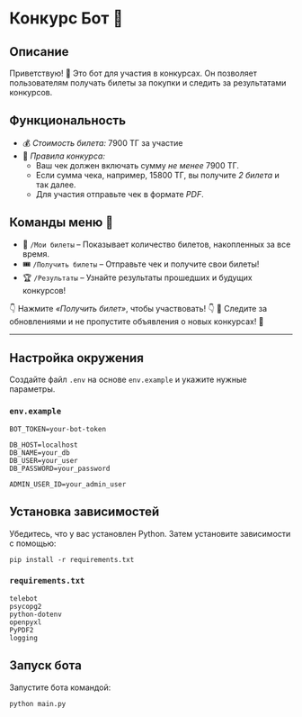 # Конкурс Бот 🎉

## Описание
Приветствую! 👋 Это бот для участия в конкурсах. Он позволяет пользователям получать билеты за покупки и следить за результатами конкурсов.

## Функциональность
- 💰 *Стоимость билета:* 7900 ТГ за участие
- 📜 *Правила конкурса:*
  - Ваш чек должен включать сумму *не менее* 7900 ТГ.
  - Если сумма чека, например, 15800 ТГ, вы получите *2 билета* и так далее.
  - Для участия отправьте чек в формате *PDF*.

## Команды меню 📌
- 🎫 `/Мои билеты` – Показывает количество билетов, накопленных за все время.
- 🎟️ `/Получить билеты` – Отправьте чек и получите свои билеты!
- 🏆 `/Результаты` – Узнайте результаты прошедших и будущих конкурсов!

👇 Нажмите *«Получить билет»*, чтобы участвовать! 👇
🔔 Следите за обновлениями и не пропустите объявления о новых конкурсах! 🔔

---

## Настройка окружения
Создайте файл `.env` на основе `env.example` и укажите нужные параметры.

### `env.example`
```
BOT_TOKEN=your-bot-token

DB_HOST=localhost
DB_NAME=your_db
DB_USER=your_user
DB_PASSWORD=your_password

ADMIN_USER_ID=your_admin_user
```

## Установка зависимостей
Убедитесь, что у вас установлен Python. Затем установите зависимости с помощью:
```
pip install -r requirements.txt
```

### `requirements.txt`
```
telebot
psycopg2
python-dotenv
openpyxl
PyPDF2
logging
```

## Запуск бота
Запустите бота командой:
```
python main.py
```
